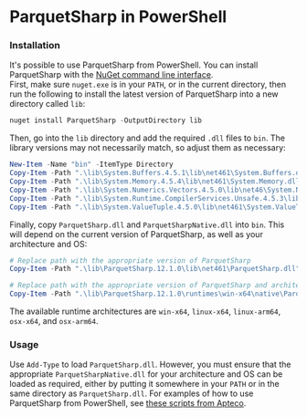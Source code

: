 # ParquetSharp in PowerShell

### Installation

It's possible to use ParquetSharp from PowerShell.
You can install ParquetSharp with the [NuGet command line interface](https://docs.microsoft.com/en-us/nuget/reference/nuget-exe-cli-reference).  
First, make sure `nuget.exe` is in your `PATH`, or in the current directory, then run the following to install the latest version of ParquetSharp into a new directory called `lib`:

```powershell
nuget install ParquetSharp -OutputDirectory lib
```

Then, go into the `lib` directory and add the required `.dll` files to `bin`. The library versions may not necessarily match, so adjust them as necessary:

```powershell
New-Item -Name "bin" -ItemType Directory
Copy-Item -Path ".\lib\System.Buffers.4.5.1\lib\net461\System.Buffers.dll" -Destination ".\bin"
Copy-Item -Path ".\lib\System.Memory.4.5.4\lib\net461\System.Memory.dll" -Destination ".\bin"
Copy-Item -Path ".\lib\System.Numerics.Vectors.4.5.0\lib\net46\System.Numerics.Vectors.dll" -Destination ".\bin"
Copy-Item -Path ".\lib\System.Runtime.CompilerServices.Unsafe.4.5.3\lib\net461\System.Runtime.CompilerServices.Unsafe.dll" -Destination ".\bin"
Copy-Item -Path ".\lib\System.ValueTuple.4.5.0\lib\net461\System.ValueTuple.dll" -Destination ".\bin"
```

Finally, copy `ParquetSharp.dll` and `ParquetSharpNative.dll` into `bin`. This will depend on the current version of ParquetSharp, as well as your architecture and OS:

```powershell
# Replace path with the appropriate version of ParquetSharp
Copy-Item -Path ".\lib\ParquetSharp.12.1.0\lib\net461\ParquetSharp.dll" -Destination ".\bin"

# Replace path with the appropriate version of ParquetSharp and architecture
Copy-Item -Path ".\lib\ParquetSharp.12.1.0\runtimes\win-x64\native\ParquetSharpNative.dll" -Destination ".\bin"
```

The available runtime architectures are `win-x64`, `linux-x64`, `linux-arm64`, `osx-x64`, and `osx-arm64`.

### Usage
Use `Add-Type` to load `ParquetSharp.dll`.
However, you must ensure that the appropriate `ParquetSharpNative.dll` for your architecture and OS can be loaded as required,
either by putting it somewhere in your `PATH` or in the same directory as `ParquetSharp.dll`.
For examples of how to use ParquetSharp from PowerShell,
see [these scripts from Apteco](https://github.com/Apteco/HelperScripts/tree/master/scripts/parquet).

